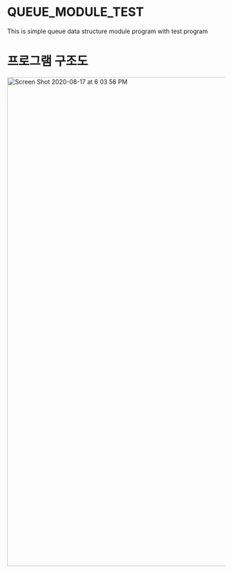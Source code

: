 # QUEUE_MODULE_TEST
This is simple queue data structure module program with test program

# 프로그램 구조도

<img width="1132" alt="Screen Shot 2020-08-17 at 6 03 56 PM" src="https://user-images.githubusercontent.com/22342277/90379375-a0d16000-e0b5-11ea-9a7e-07c63f2a464b.png">
